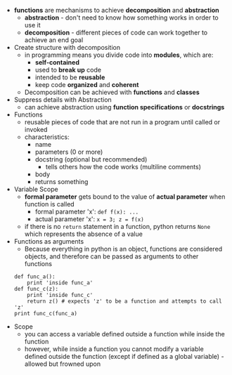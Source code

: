 - **functions** are mechanisms to achieve **decomposition** and **abstraction**
	- **abstraction** - don't need to know how something works in order to use it
	- **decomposition** - different pieces of code can work together to achieve an end goal
- Create structure with decomposition 
	- in programming means you divide code into **modules**, which are:
		- **self-contained**
		- used to **break up** code
		- intended to be **reusable**
		- keep code **organized** and **coherent**
	- Decomposition can be achieved with **functions** and **classes**
- Suppress details with Abstraction
	- can achieve abstraction using **function specifications** or **docstrings**
- Functions
	- reusable pieces of code that are not run in a program until called or invoked
	- characteristics:
		- name
		- parameters (0 or more)
		- docstring (optional but recommended)
			- tells others how the code works (multiline comments)
		- body
		- returns something
- Variable Scope
	- **formal parameter** gets bound to the value of **actual parameter** when function is called
		- formal parameter 'x': `def f(x): ...`
		- actual parameter 'x': `x = 3; z = f(x)`
	- if there is no `return` statement in a function, python returns `None` which represents the absence of a value
- Functions as arguments
	- Because everything in python is an object, functions are considered objects, and therefore can be passed as arguments to other functions
	```
	def func_a(): 
		print 'inside func_a' 
	def func_c(z): 
		print 'inside func_c' 
		return z() # expects 'z' to be a function and attempts to call 'z'
	print func_c(func_a)
	```
- Scope
	- you can access a variable defined outside a function while inside the function
	- however, while inside a function you cannot modify a variable defined outside the function (except if defined as a global variable) - allowed but frowned upon